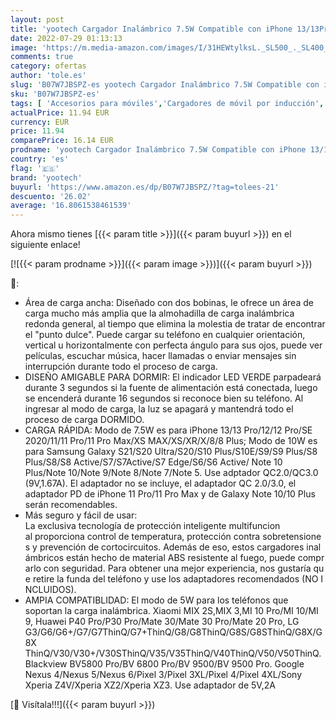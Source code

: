 ```yaml
---
layout: post
title: 'yootech Cargador Inalámbrico 7.5W Compatible con iPhone 13/13Pro/12/12Pro/SE 2020/11/11Pro/11Pro MAX/XS/XR/XS MAX/X/8 10W para Galaxy S20+/S20 Ultra/S10+/Note 10/S10E/S9/Note 9/S8/Note8 NO Adaptador '
date: 2022-07-29 01:13:13
image: 'https://m.media-amazon.com/images/I/31HEWtylksL._SL500_._SL400_.jpg'
comments: true
category: ofertas
author: 'tole.es'
slug: 'B07W7JBSPZ-es yootech Cargador Inalámbrico 7.5W Compatible con iPhone...'
sku: 'B07W7JBSPZ-es'
tags: [ 'Accesorios para móviles','Cargadores de móvil por inducción','Cargadores para móviles','Comunicación móvil y accesorios','Electrónica','iphone','yootech','🇪🇸', ]
actualPrice: 11.94 EUR
currency: EUR
price: 11.94
comparePrice: 16.14 EUR
prodname: 'yootech Cargador Inalámbrico 7.5W Compatible con iPhone 13/13Pro/12/12Pro/SE 2020/11/11Pro/11Pro MAX/XS/XR/XS MAX/X/8 10W para Galaxy S20+/S20 Ultra/S10+/Note 10/S10E/S9/Note 9/S8/Note8 NO Adaptador '
country: 'es'
flag: '🇪🇸'
brand: 'yootech'
buyurl: 'https://www.amazon.es/dp/B07W7JBSPZ/?tag=tolees-21'
descuento: '26.02'
average: '16.8061538461539'
---
```


Ahora mismo tienes [{{< param title >}}]({{< param buyurl >}}) en el siguiente enlace!

[![{{< param prodname >}}]({{< param image >}})]({{< param buyurl >}})

🔎:

- Área de carga ancha: Diseñado con dos bobinas, le ofrece un área de carga mucho más amplia que la almohadilla de carga inalámbrica redonda general, al tiempo que elimina la molestia de tratar de encontrar el "punto dulce". Puede cargar su teléfono en cualquier orientación, vertical u horizontalmente con perfecta ángulo para sus ojos, puede ver películas, escuchar música, hacer llamadas o enviar mensajes sin interrupción durante todo el proceso de carga.
- DISEÑO AMIGABLE PARA DORMIR: El indicador LED VERDE parpadeará durante 3 segundos si la fuente de alimentación está conectada, luego se encenderá durante 16 segundos si reconoce bien su teléfono. Al ingresar al modo de carga, la luz se apagará y mantendrá todo el proceso de carga DORMIDO.
- CARGA RÁPIDA: Modo de 7.5W es para iPhone 13/13 Pro/12/12 Pro/SE 2020/11/11 Pro/11 Pro Max/XS MAX/XS/XR/X/8/8 Plus; Modo de 10W es para Samsung Galaxy S21/S20 Ultra/S20/S10 Plus/S10E/S9/S9 Plus/S8 Plus/S8/S8 Active/S7/S7Active/S7 Edge/S6/S6 Active/ Note 10 Plus/Note 10/Note 9/Note 8/Note 7/Note 5. Use adptador QC2.0/QC3.0 (9V,1.67A). El adaptador no se incluye, el adaptador QC 2.0/3.0, el adaptador PD de iPhone 11 Pro/11 Pro Max y de Galaxy Note 10/10 Plus serán recomendables.
- Más seguro y fácil de usar: La exclusiva tecnología de protección inteligente multifuncion al proporciona control de temperatura, protección contra sobretensiones y prevención de cortocircuitos. Además de eso, estos cargadores inalámbricos están hecho de material ABS resistente al fuego, puede comprarlo con seguridad. Para obtener una mejor experiencia, nos gustaría que retire la funda del teléfono y use los adaptadores recomendados (NO INCLUIDOS).
- AMPIA COMPATIBLIDAD: El modo de 5W para los teléfonos que soportan la carga inalámbrica. Xiaomi MIX 2S,MIX 3,MI 10 Pro/MI 10/MI 9, Huawei P40 Pro/P30 Pro/Mate 30/Mate 30 Pro/Mate 20 Pro, LG G3/G6/G6+/G7/G7ThinQ/G7+ThinQ/G8/G8ThinQ/G8S/G8SThinQ/G8X/G8X ThinQ/V30/V30+/V30SThinQ/V35/V35ThinQ/V40ThinQ/V50/V50ThinQ. Blackview BV5800 Pro/BV 6800 Pro/BV 9500/BV 9500 Pro. Google Nexus 4/Nexus 5/Nexus 6/Pixel 3/Pixel 3XL/Pixel 4/Pixel 4XL/Sony Xperia Z4V/Xperia XZ2/Xperia XZ3. Use adaptador de 5V,2A

[🛒 Visítala!!!]({{< param buyurl >}})

